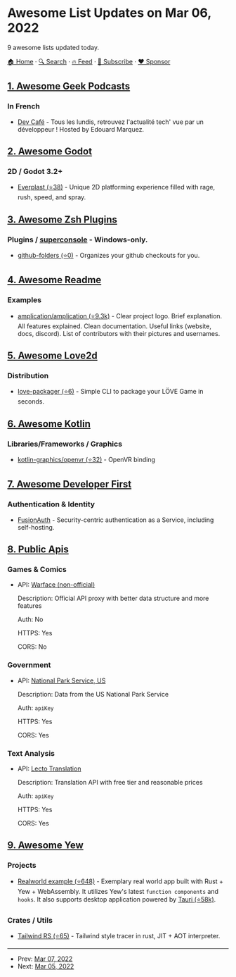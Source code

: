 # Awesome List Updates on Mar 06, 2022

9 awesome lists updated today.

[🏠 Home](/README.md) · [🔍 Search](https://www.trackawesomelist.com/search/) · [🔥 Feed](https://www.trackawesomelist.com/rss.xml) · [📮 Subscribe](https://trackawesomelist.us17.list-manage.com/subscribe?u=d2f0117aa829c83a63ec63c2f&id=36a103854c) · [❤️  Sponsor](https://github.com/sponsors/theowenyoung)



## [1. Awesome Geek Podcasts](/content/ayr-ton/awesome-geek-podcasts/README.md)

### In French

*   [Dev Café](https://dev-cafe.fr/) - Tous les lundis, retrouvez l'actualité tech' vue par un développeur ! Hosted by Edouard Marquez.

## [2. Awesome Godot](/content/godotengine/awesome-godot/README.md)

### 2D / Godot 3.2+

*   [Everplast (⭐38)](https://github.com/WraithWinterly/Everplast) - Unique 2D platforming experience filled with rage, rush, speed, and spray.

## [3. Awesome Zsh Plugins](/content/unixorn/awesome-zsh-plugins/README.md)

### Plugins / [superconsole](https://github.com/alexchmykhalo/superconsole)   \- Windows-only.

*   [github-folders (⭐0)](https://github.com/buzuloiu/zsh-github-folders) - Organizes your github checkouts for you.

## [4. Awesome Readme](/content/matiassingers/awesome-readme/README.md)

### Examples

*   [amplication/amplication (⭐9.3k)](https://github.com/amplication/amplication#readme) - Clear project logo. Brief explanation. All features explained. Clean documentation. Useful links (website, docs, discord). List of contributors with their pictures and usernames.

## [5. Awesome Love2d](/content/love2d-community/awesome-love2d/README.md)

### Distribution

*   [love-packager (⭐6)](https://github.com/simplifylabs/love-packager) - Simple CLI to package your LÖVE Game in seconds.

## [6. Awesome Kotlin](/content/KotlinBy/awesome-kotlin/README.md)

### Libraries/Frameworks / Graphics

*   [kotlin-graphics/openvr (⭐32)](https://github.com/kotlin-graphics/openvr) - OpenVR binding

## [7. Awesome Developer First](/content/agamm/awesome-developer-first/README.md)

### Authentication & Identity

*   [FusionAuth](https://fusionauth.io/) - Security-centric authentication as a Service, including self-hosting.

## [8. Public Apis](/content/public-apis/public-apis/README.md)

### Games & Comics

- API: [Warface (non-official)](https://api.wfstats.cf)

  Description: Official API proxy with better data structure and more features

  Auth: No

  HTTPS: Yes

  CORS: No



### Government

- API: [National Park Service, US](https://www.nps.gov/subjects/developer/)

  Description: Data from the US National Park Service

  Auth: `apiKey`

  HTTPS: Yes

  CORS: Yes



### Text Analysis

- API: [Lecto Translation](https://rapidapi.com/lecto-lecto-default/api/lecto-translation/)

  Description: Translation API with free tier and reasonable prices

  Auth: `apiKey`

  HTTPS: Yes

  CORS: Yes



## [9. Awesome Yew](/content/jetli/awesome-yew/README.md)

### Projects

*   [Realworld example (⭐648)](https://github.com/jetli/rust-yew-realworld-example-app) - Exemplary real world app built with Rust + Yew + WebAssembly. It utilizes Yew's latest `function components` and `hooks`. It also supports desktop application powered by [Tauri (⭐58k)](https://github.com/tauri-apps/tauri).

### Crates / Utils

*   [Tailwind RS (⭐65)](https://github.com/oovm/tailwind-rs) - Tailwind style tracer in rust, JIT + AOT interpreter.

---

- Prev: [Mar 07, 2022](/content/2022/03/07/README.md)
- Next: [Mar 05, 2022](/content/2022/03/05/README.md)